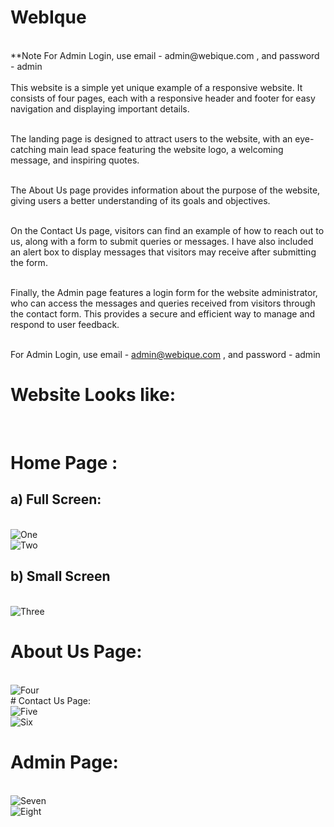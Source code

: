 # WebIque
<br/>
**Note For Admin Login, use email - admin@webique.com , and password - admin
<br/>
<br/>
This website is a simple yet unique example of a responsive website. It consists of four pages, each with a responsive header and footer for easy navigation and displaying important details.
<br/>
<br/>

The landing page is designed to attract users to the website, with an eye-catching main lead space featuring the website logo, a welcoming message, and inspiring quotes.
<br/>
<br/>

The About Us page provides information about the purpose of the website, giving users a better understanding of its goals and objectives.
<br/>
<br/>

On the Contact Us page, visitors can find an example of how to reach out to us, along with a form to submit queries or messages. I have also included an alert box to display messages that visitors may receive after submitting the form.
<br/>
<br/>

Finally, the Admin page features a login form for the website administrator, who can access the messages and queries received from visitors through the contact form. This provides a secure and efficient way to manage and respond to user feedback.
<br/>
<br/>

For Admin Login, use email - admin@webique.com , and password - admin

# Website Looks like:
<br/>

# Home Page : <br/>
## a) Full Screen:
<br/>
<img src="https://user-images.githubusercontent.com/105987614/235362267-c31a4bb0-2f5c-4975-b356-3d2d10e3b872.png" alt="One" />
<br/>
<img src="https://user-images.githubusercontent.com/105987614/235362324-4f1edaae-b3cc-4456-995f-19c3156db824.png" alt="Two" />
<br/>


## b) Small Screen
<br/>
<img src="https://user-images.githubusercontent.com/105987614/235362359-00d99651-6675-43e2-8ce9-56766be1d257.png" alt="Three" />
<br/>

# About Us Page:
<br/>
<img src="https://user-images.githubusercontent.com/105987614/235362398-fdc5be58-eb6f-49c8-8d25-ccd7084db79d.png" alt="Four" />
<br/>
# Contact Us Page:
<br/>
<img src="https://user-images.githubusercontent.com/105987614/235362420-060106d4-3652-44aa-9454-b34bf7d46514.png" alt="Five" />
<br/>
<img src="https://user-images.githubusercontent.com/105987614/235362513-278f88b8-6a98-454f-b671-9cae237f087f.png" alt="Six" />
<br/>

# Admin Page:
<br/>
<img src="https://user-images.githubusercontent.com/105987614/235362449-780b037e-03f3-48b4-bcb5-e636b35c6986.png" alt="Seven" />
<br/>
<img src="https://user-images.githubusercontent.com/105987614/235362479-5535deba-fab6-407a-ab43-356ea8828968.png" alt="Eight" />
<br/>

